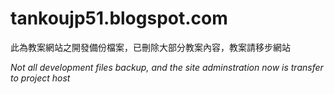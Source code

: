 # tankoujp51.blogspot.com

此為教案網站之開發備份檔案，已刪除大部分教案內容，教案請移步網站

*Not all development files backup, and the site adminstration now is transfer to project host*
